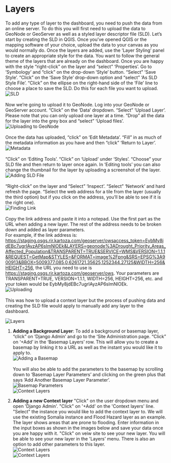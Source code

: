 # **Layers**

To add any type of layer to the dashboard, you need to push the data from an online server. To do this you will first need to upload the data to GeoNode or GeoServer
as well as a styled layer descriptor file (SLD). Let’s start by creating the SLD in QGIS. Once you’ve opened QGIS or the mapping software of your choice, upload the 
data to your canvas as you would normally do. Once the layers are added, use the ‘Layer Styling’ panel to create an appropriate style for the data. You want to follow
the general theme of the layers that are already on the dashboard. Once you are happy with the style “right-click” on the layer and “select” ‘Properties’. 
Go to ‘Symbology’ and “click” on the drop-down ‘Style’ button. “Select” ‘Save Style’. “Click” on the ‘Save Style’ drop-down option and “select” ‘As SLD Style File’.
“Click” on the ellipse on the right-hand side of the ‘File’ line to choose a place to save the SLD. Do this for each file you want to upload.
<br>  ![SLD](../img/sld.gif  "SLD") <br> <br>
Now we’re going to upload it to GeoNode. Log into your GeoNode or GeoServer account. “Click” on the ‘Data’ dropdown. “Select” ‘Upload Layer’. Please note that
you can only upload one layer at a time. “Drop” all the data for the layer into the grey box and “select” ‘Upload files’.  <br>
![Uploading to GeoNode](../img/geonode_upload.gif  "Uploading to GeoNode") <br><br>
Once the data has uploaded, “click” on ‘Edit Metadata’. “Fill” in as much of the metadata information as you have and then “click” ‘Return to Layer’. <br>
![Metadata](../img/metadata.gif  "Metadata") <br> <br>
“Click” on ‘Editing Tools’. “Click” on ‘Upload’ under ‘Styles’. “Choose” your SLD file and then return to layer once again. In ‘Editing tools’ you can also
change the thumbnail for the layer by uploading a screenshot of the layer. <br>
![Adding SLD File](../img/adding_sld.gif  "Adding SLD File") <br><br>
“Right-click” on the layer and “Select” ‘Inspect’. “Select” ‘Network’ and hard refresh the page. “Select the web address for a tile from the layer
(usually the third option) but if you click on the address, you’ll be able to see if it is the right one). <br>
![Finding Link](../img/finding_link.gif  "Finding Link") <br> <br>
Copy the link address and paste it into a notepad. Use the first part as the URL when adding a new layer. The rest of the address needs to be broken down and added as layer parameters. <br>
For example, if the link address is:
https://staging.osgs.rir.kartoza.com/geoserver/owsaccess_token=EybMy8jdEBc7ugrIAyzAP6sImNlOEk&LAYERS=geonode%3ADrought_Priority_Areas_Affected_Population&TRANSPARENT=TRUE&SERVICE=WMS&VERSION=1.1.1&REQUEST=GetMap&STYLES=&FORMAT=image%2Fpng&SRS=EPSG%3A900913&BBOX=5009377.085,0,6261721.35625,1252344.27125&WIDTH=256&HEIGHT=256, 
the URL you need to use is https://staging.osgs.rir.kartoza.com/geoserver/ows. Your parameters are TRANSPARENT=TRUE, VERSION=1.1.1, WIDTH=256, HEIGHT=256, etc. 
and your token would be EybMy8jdEBc7ugrIAyzAP6sImNlOEk. <br>
![Uploading](../img/uploading.gif  "Uploading") <br><br>
This was how to upload a context layer but the process of pushing data and creating the SLD file would apply to manually add any layer to the dashboard.

![ Layers ](../img/layers-diagramflow.png "Layers") 

1.	**Adding a Background Layer**:
To add a background or basemap layer, “click” on ‘Django Admin’ and go to the ‘Site Administration page. “Click” on ‘+Add’ in the ‘Basemap Layers’ row. This will allow you
to create a basemap by linking it to a URL as well as the instant you would like it to apply to. 
<br>![ Adding a Basemap](../img/new-basemap.png "Adding a Basemap")<br><br>
You will also be able to add the parameters to the basemap by scrolling down to ‘Basemap Layer Parameters’ and clicking on the green plus that says ‘Add Another 
Basemap Layer Parameter’.
<br>![Basemap Parameters](../img/new-basemap-parameters.png "Basemap Parameters")<br>
![Context Layers](../img/context-layers-diagramflow.png "Context Layers") 

2. **Adding a new Context layer**
"Click" on the user dropdown menu and open 'Django Admin'. "Click" on '+Add' on the 'Context layers' line. "Select" the instance you would like to add the context layer to.
We will use the existing Somalia instance and Flood Hazard layer as an example. The layer shows areas that are prone to flooding. Enter information in the input boxes as 
shown in the images below and save your data once you are happy with it. "Click" on veiw site to see your new layer. You will be able to see your new layer in the 'Layers' menu. There is also an option to add other parameters to this layer. 
<br>![Context Layers](../img/context-layer.png "Context Layers")<br>
![Context Layers](../img/context-layer.gif "Context Layers")




